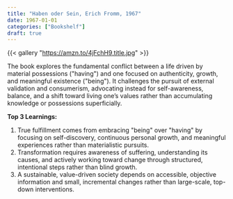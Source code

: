 ```yaml
---
title: "Haben oder Sein, Erich Fromm, 1967"
date: 1967-01-01
categories: ["Bookshelf"]
draft: true
---
```


{{< gallery "https://amzn.to/4jFchH9,title.jpg" >}}

The book explores the fundamental conflict between a life driven by material possessions ("having") and one focused on authenticity, growth, and meaningful existence ("being"). It challenges the pursuit of external validation and consumerism, advocating instead for self-awareness, balance, and a shift toward living one’s values rather than accumulating knowledge or possessions superficially.

**Top 3 Learnings:**

1. True fulfillment comes from embracing "being" over "having" by focusing on self-discovery, continuous personal growth, and meaningful experiences rather than materialistic pursuits.
2. Transformation requires awareness of suffering, understanding its causes, and actively working toward change through structured, intentional steps rather than blind growth.
3. A sustainable, value-driven society depends on accessible, objective information and small, incremental changes rather than large-scale, top-down interventions.
